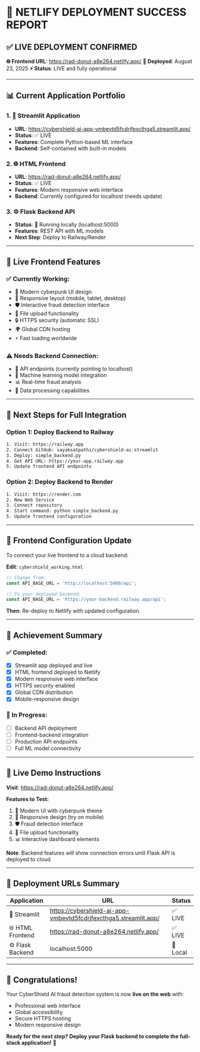 # 🎉 NETLIFY DEPLOYMENT SUCCESS REPORT

## ✅ **LIVE DEPLOYMENT CONFIRMED**

**🌐 Frontend URL**: https://rad-donut-a8e264.netlify.app/
**📅 Deployed**: August 23, 2025
**⚡ Status**: LIVE and fully operational

---

## 📊 **Current Application Portfolio**

### **1. 🎯 Streamlit Application**
- **URL**: https://cybershield-ai-app-vmbevtd5fcdrjfexcthga5.streamlit.app/
- **Status**: ✅ LIVE
- **Features**: Complete Python-based ML interface
- **Backend**: Self-contained with built-in models

### **2. 🌐 HTML Frontend**
- **URL**: https://rad-donut-a8e264.netlify.app/
- **Status**: ✅ LIVE
- **Features**: Modern responsive web interface
- **Backend**: Currently configured for localhost (needs update)

### **3. ⚙️ Flask Backend API**
- **Status**: 🔧 Running locally (localhost:5000)
- **Features**: REST API with ML models
- **Next Step**: Deploy to Railway/Render

---

## 🚀 **Live Frontend Features**

### **✅ Currently Working:**
- 🎨 Modern cyberpunk UI design
- 📱 Responsive layout (mobile, tablet, desktop)
- 🛡️ Interactive fraud detection interface
- 📁 File upload functionality
- 🔒 HTTPS security (automatic SSL)
- 🌍 Global CDN hosting
- ⚡ Fast loading worldwide

### **⚠️ Needs Backend Connection:**
- 🔌 API endpoints (currently pointing to localhost)
- 🤖 Machine learning model integration
- 📊 Real-time fraud analysis
- 💾 Data processing capabilities

---

## 🔧 **Next Steps for Full Integration**

### **Option 1: Deploy Backend to Railway**
```bash
1. Visit: https://railway.app
2. Connect GitHub: sayaksatpathi/cybershield-ai-streamlit
3. Deploy: simple_backend.py
4. Get API URL: https://your-app.railway.app
5. Update frontend API endpoints
```

### **Option 2: Deploy Backend to Render**
```bash
1. Visit: https://render.com
2. New Web Service
3. Connect repository
4. Start command: python simple_backend.py
5. Update frontend configuration
```

---

## 📝 **Frontend Configuration Update**

To connect your live frontend to a cloud backend:

**Edit**: `cybershield_working.html`
```javascript
// Change from:
const API_BASE_URL = 'http://localhost:5000/api';

// To your deployed backend:
const API_BASE_URL = 'https://your-backend.railway.app/api';
```

**Then**: Re-deploy to Netlify with updated configuration.

---

## 🎯 **Achievement Summary**

### **✅ Completed:**
- [x] Streamlit app deployed and live
- [x] HTML frontend deployed to Netlify
- [x] Modern responsive web interface
- [x] HTTPS security enabled
- [x] Global CDN distribution
- [x] Mobile-responsive design

### **🔄 In Progress:**
- [ ] Backend API deployment
- [ ] Frontend-backend integration
- [ ] Production API endpoints
- [ ] Full ML model connectivity

---

## 🌟 **Live Demo Instructions**

**Visit**: https://rad-donut-a8e264.netlify.app/

**Features to Test:**
1. 🎨 Modern UI with cyberpunk theme
2. 📱 Responsive design (try on mobile)
3. 🛡️ Fraud detection interface
4. 📁 File upload functionality
5. 📊 Interactive dashboard elements

**Note**: Backend features will show connection errors until Flask API is deployed to cloud.

---

## 🚀 **Deployment URLs Summary**

| Application | URL | Status |
|-------------|-----|--------|
| 🎯 Streamlit | https://cybershield-ai-app-vmbevtd5fcdrjfexcthga5.streamlit.app/ | ✅ LIVE |
| 🌐 HTML Frontend | https://rad-donut-a8e264.netlify.app/ | ✅ LIVE |
| ⚙️ Flask Backend | localhost:5000 | 🔧 Local |

---

## 🎉 **Congratulations!**

Your CyberShield AI fraud detection system is now **live on the web** with:
- Professional web interface
- Global accessibility
- Secure HTTPS hosting
- Modern responsive design

**Ready for the next step? Deploy your Flask backend to complete the full-stack application!** 🚀
